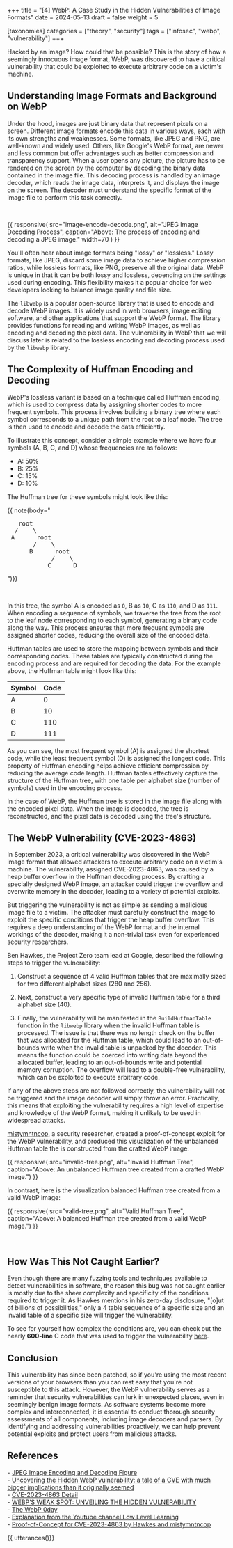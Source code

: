 +++
title = "[4] WebP: A Case Study in the Hidden Vulnerabilities of Image Formats"
date = 2024-05-13
draft = false
weight = 5

[taxonomies]
categories = ["theory", "security"]
tags = ["infosec", "webp", "vulnerability"]
+++

Hacked by an image? How could that be possible? This is the story of how a
seemingly innocuous image format, WebP, was discovered to have a critical
vulnerability that could be exploited to execute arbitrary code on a victim's
machine.

<!-- more -->

## Understanding Image Formats and Background on WebP

Under the hood, images are just binary data that represent pixels on a screen.
Different image formats encode this data in various ways, each with its own
strengths and weaknesses. Some formats, like JPEG and PNG, are well-known and
widely used. Others, like Google's WebP format, are newer and less common but
offer advantages such as better compression and transparency support. When a
user opens any picture, the picture has to be rendered on the screen by the
computer by decoding the binary data contained in the image file. This decoding
process is handled by an image decoder, which reads the image data, interprets
it, and displays the image on the screen. The decoder must understand the
specific format of the image file to perform this task correctly.

<br>

{{ responsive(
src="image-encode-decode.png",
alt="JPEG Image Decoding Process",
caption="Above: The process of encoding and decoding a JPEG image."
width=70
) }}

You'll often hear about image formats being "lossy" or "lossless." Lossy
formats, like JPEG, discard some image data to achieve higher compression
ratios, while lossless formats, like PNG, preserve all the original data. WebP
is unique in that it can be both lossy and lossless, depending on the settings
used during encoding. This flexibility makes it a popular choice for web
developers looking to balance image quality and file size.

The `libwebp` is a popular open-source library that is used to encode and decode
WebP images. It is widely used in web browsers, image editing software, and
other applications that support the WebP format. The library provides functions
for reading and writing WebP images, as well as encoding and decoding the pixel
data. The vulnerability in WebP that we will discuss later is related to the
lossless encoding and decoding process used by the `libwebp` library.

## The Complexity of Huffman Encoding and Decoding

WebP's lossless variant is based on a technique called Huffman encoding, which
is used to compress data by assigning shorter codes to more frequent symbols.
This process involves building a binary tree where each symbol corresponds to a
unique path from the root to a leaf node. The tree is then used to encode and
decode the data efficiently.

To illustrate this concept, consider a simple example where we have four symbols
(A, B, C, and D) whose frequencies are as follows:

- A: 50%
- B: 25%
- C: 15%
- D: 10%

The Huffman tree for these symbols might look like this:

{{ note(body="

<pre>
   root
  /    \
 A      root
       /    \
      B      root
            /    \
           C      D
</pre>

")}}

<br>

In this tree, the symbol A is encoded as `0`, B as `10`, C as `110`, and D as
`111`. When encoding a sequence of symbols, we traverse the tree from the root
to the leaf node corresponding to each symbol, generating a binary code along
the way. This process ensures that more frequent symbols are assigned shorter
codes, reducing the overall size of the encoded data.

Huffman tables are used to store the mapping between symbols and their
corresponding codes. These tables are typically constructed during the encoding
process and are required for decoding the data. For the example above, the
Huffman table might look like this:

| **Symbol** | **Code** |
| ---------- | -------- |
| A          | 0        |
| B          | 10       |
| C          | 110      |
| D          | 111      |

As you can see, the most frequent symbol (A) is assigned the shortest code,
while the least frequent symbol (D) is assigned the longest code. This property
of Huffman encoding helps achieve efficient compression by reducing the average
code length. Huffman tables effectively capture the structure of the Huffman
tree, with one table per alphabet size (number of symbols) used in the encoding
process.

In the case of WebP, the Huffman tree is stored in the image file along with the
encoded pixel data. When the image is decoded, the tree is reconstructed, and
the pixel data is decoded using the tree's structure.

## The WebP Vulnerability (CVE-2023-4863)

In September 2023, a critical vulnerability was discovered in the WebP image
format that allowed attackers to execute arbitrary code on a victim's machine.
The vulnerability, assigned CVE-2023-4863, was caused by a heap buffer overflow
in the Huffman decoding process. By crafting a specially designed WebP image, an
attacker could trigger the overflow and overwrite memory in the decoder, leading
to a variety of potential exploits.

But triggering the vulnerability is not as simple as sending a malicious image
file to a victim. The attacker must carefully construct the image to exploit the
specific conditions that trigger the heap buffer overflow. This requires a deep
understanding of the WebP format and the internal workings of the decoder,
making it a non-trivial task even for experienced security researchers.

Ben Hawkes, the Project Zero team lead at Google, described the following steps
to trigger the vulnerability:

1. Construct a sequence of 4 valid Huffman tables that are maximally sized for
   two different alphabet sizes (280 and 256).

2. Next, construct a very specific type of invalid Huffman table for a third
   alphabet size (40).

3. Finally, the vulnerability will be manifested in the `BuildHuffmanTable`
   function in the `libwebp` library when the invalid Huffman table is
   processed. The issue is that there was no length check on the buffer that was
   allocated for the Huffman table, which could lead to an out-of-bounds write
   when the invalid table is unpacked by the decoder. This means the function
   could be coerced into writing data beyond the allocated buffer, leading to an
   out-of-bounds write and potential memory corruption. The overflow will lead
   to a double-free vulnerability, which can be exploited to execute arbitrary
   code.

If any of the above steps are not followed correctly, the vulnerability will not
be triggered and the image decoder will simply throw an error. Practically, this
means that exploiting the vulnerability requires a high level of expertise and
knowledge of the WebP format, making it unlikely to be used in widespread
attacks.

[mistymntncop](https://github.com/mistymntncop), a security researcher, created
a proof-of-concept exploit for the WebP vulnerability, and produced this
visualization of the unbalanced Huffman table the is constructed from the
crafted WebP image:

{{ responsive(
src="invalid-tree.png",
alt="Invalid Huffman Tree",
caption="Above: An unbalanced Huffman tree created
from a crafted WebP image.") }}

In contrast, here is the visualization balanced Huffman tree created from a
valid WebP image:

{{ responsive(
src="valid-tree.png",
alt="Valid Huffman Tree",
caption="Above: A balanced Huffman tree created
from a valid WebP image.") }}

<br/>

## How Was This Not Caught Earlier?

Even though there are many fuzzing tools and techniques available to detect
vulnerabilities in software, the reason this bug was not caught earlier is
mostly due to the sheer complexity and specificity of the conditions required to
trigger it. As Hawkes mentions in his zero-day disclosure, "\[o\]ut of billions
of possibilities," only a 4 table sequence of a specific size and an invalid
table of a specific size will trigger the vulnerability.

To see for yourself how complex the conditions are, you can check out the nearly
**600-line** C code that was used to trigger the vulnerability
[here](https://github.com/mistymntncop/CVE-2023-4863/blob/main/craft.c).

## Conclusion

This vulnerability has since been patched, so if you're using the most recent
versions of your browsers than you can rest easy that you're not susceptible to
this attack. However, the WebP vulnerability serves as a reminder that security
vulnerabilities can lurk in unexpected places, even in seemingly benign image
formats. As software systems become more complex and interconnected, it is
essential to conduct thorough security assessments of all components, including
image decoders and parsers. By identifying and addressing vulnerabilities
proactively, we can help prevent potential exploits and protect users from
malicious attacks.

## References

\-
[JPEG Image Encoding and Decoding Figure](https://www.researchgate.net/profile/Borko-Furht/publication/229038449/figure/fig4/AS:667829439311887@1536234354786/Block-diagram-of-sequential-JPEG-encoder-and-decoder-JPEG-Encoder-The-original-samples.png)
\
\- [Uncovering the Hidden WebP vulnerability: a tale of a CVE with much bigger implications than it originally seemed](https://blog.cloudflare.com/uncovering-the-hidden-webp-vulnerability-cve-2023-4863)
\
\- [CVE-2023-4863 Detail](https://www.cvedetails.com/cve/CVE-2023-4863) \
\- [WEBP’S WEAK SPOT: UNVEILING THE HIDDEN VULNERABILITY](<https://prisminfosec.com/webps-weak-spot-unveiling-the-hidden-vulnerability/#:~:text=Last%20month%20(September%202023)%2C,under%20CVE%2D2023%2D4863.>)
\
\- [The WebP 0day](https://blog.isosceles.com/the-webp-0day/) \
\- [Explanation from the Youtube channel Low Level Learning](https://www.youtube.com/watch?v=89ysXVYH2Sk)
\
\- [Proof-of-Concept for CVE-2023-4863 by Hawkes and mistymntncop](https://github.com/mistymntncop/CVE-2023-4863/tree/main)

{{ utterances()}}

